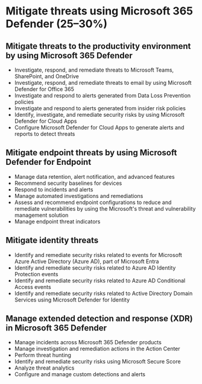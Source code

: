# Mitigate threats using Microsoft 365 Defender (25–30%)
## Mitigate threats to the productivity environment by using Microsoft 365 Defender

- Investigate, respond, and remediate threats to Microsoft Teams, SharePoint, and OneDrive
- Investigate, respond, and remediate threats to email by using Microsoft Defender for Office 365
- Investigate and respond to alerts generated from Data Loss Prevention policies
- Investigate and respond to alerts generated from insider risk policies
- Identify, investigate, and remediate security risks by using Microsoft Defender for Cloud Apps
- Configure Microsoft Defender for Cloud Apps to generate alerts and reports to detect threats

## Mitigate endpoint threats by using Microsoft Defender for Endpoint
- Manage data retention, alert notification, and advanced features
- Recommend security baselines for devices
- Respond to incidents and alerts
- Manage automated investigations and remediations
- Assess and recommend endpoint configurations to reduce and remediate vulnerabilities by using the Microsoft's threat and vulnerability management solution
- Manage endpoint threat indicators

## Mitigate identity threats
- Identify and remediate security risks related to events for Microsoft Azure Active Directory (Azure AD), part of Microsoft Entra
- Identify and remediate security risks related to Azure AD Identity Protection events
- Identify and remediate security risks related to Azure AD Conditional Access events
- Identify and remediate security risks related to Active Directory Domain Services using Microsoft Defender for Identity

## Manage extended detection and response (XDR) in Microsoft 365 Defender
- Manage incidents across Microsoft 365 Defender products
- Manage investigation and remediation actions in the Action Center
- Perform threat hunting
- Identify and remediate security risks using Microsoft Secure Score
- Analyze threat analytics
- Configure and manage custom detections and alerts